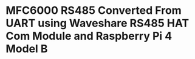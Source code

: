 # MFC6000 RS485 Converted From UART using Waveshare RS485 HAT Com Module and Raspberry Pi 4 Model B

